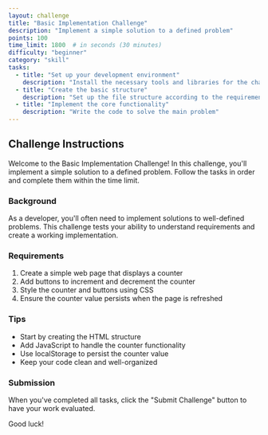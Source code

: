 ```yaml
---
layout: challenge
title: "Basic Implementation Challenge"
description: "Implement a simple solution to a defined problem"
points: 100
time_limit: 1800  # in seconds (30 minutes)
difficulty: "beginner"
category: "skill"
tasks:
  - title: "Set up your development environment"
    description: "Install the necessary tools and libraries for the challenge"
  - title: "Create the basic structure"
    description: "Set up the file structure according to the requirements"
  - title: "Implement the core functionality"
    description: "Write the code to solve the main problem"
---
```


## Challenge Instructions

Welcome to the Basic Implementation Challenge! In this challenge, you'll implement a simple solution to a defined problem. Follow the tasks in order and complete them within the time limit.

### Background

As a developer, you'll often need to implement solutions to well-defined problems. This challenge tests your ability to understand requirements and create a working implementation.

### Requirements

1. Create a simple web page that displays a counter
2. Add buttons to increment and decrement the counter
3. Style the counter and buttons using CSS
4. Ensure the counter value persists when the page is refreshed

### Tips

- Start by creating the HTML structure
- Add JavaScript to handle the counter functionality
- Use localStorage to persist the counter value
- Keep your code clean and well-organized

### Submission

When you've completed all tasks, click the "Submit Challenge" button to have your work evaluated.

Good luck!